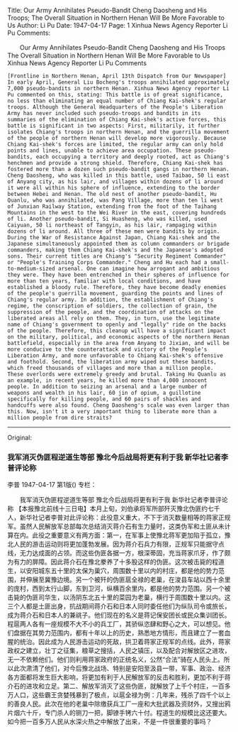 Title: Our Army Annihilates Pseudo-Bandit Cheng Daosheng and His Troops; The Overall Situation in Northern Henan Will Be More Favorable to Us
Author: Li Pu
Date: 1947-04-17
Page: 1
Xinhua News Agency Reporter Li Pu Comments:

　　Our Army Annihilates Pseudo-Bandit Cheng Daosheng and His Troops
    The Overall Situation in Northern Henan Will Be More Favorable to Us
    Xinhua News Agency Reporter Li Pu Comments

    [Frontline in Northern Henan, April 13th Dispatch from Our Newspaper] In early April, General Liu Bocheng's troops annihilated approximately 7,000 pseudo-bandits in northern Henan. Xinhua News Agency reporter Li Pu commented on this, stating: This battle is of great significance, no less than eliminating an equal number of Chiang Kai-shek's regular troops. Although the General Headquarters of the People's Liberation Army has never included such pseudo-troops and bandits in its summaries of the elimination of Chiang Kai-shek's active forces, this battle is significant in two aspects: First, militarily, it further isolates Chiang's troops in northern Henan, and the guerrilla movement of the people of northern Henan will develop more vigorously. Because Chiang Kai-shek's forces are limited, the regular army can only hold points and lines, unable to achieve area occupation. These pseudo-bandits, each occupying a territory and deeply rooted, act as Chiang's henchmen and provide a strong shield. Therefore, Chiang Kai-shek has fostered more than a dozen such pseudo-bandit gangs in northern Henan. Cheng Daosheng, who was killed in this battle, used Taibao, 50 li east of Anyang city, as his lair, and villages within dozens of li around it were all within his sphere of influence, extending to the border between Hebei and Henan. The old nest of another pseudo-bandit, Hu Quanlu, who was annihilated, was Pang Village, more than ten li west of Junxian Railway Station, extending from the foot of the Taihang Mountains in the west to the Wei River in the east, covering hundreds of li. Another pseudo-bandit, Si Huasheng, who was killed, used Caiyuan, 50 li northeast of Tangyin, as his lair, rampaging within dozens of li around. All three of these men were bandits by origin. During the War of Resistance Against Japan, Chiang Kai-shek and the Japanese simultaneously appointed them as column commanders or brigade commanders, making them Chiang Kai-shek's and the Japanese's adopted sons. Their current titles are Chiang's "Security Regiment Commander" or "People's Training Corps Commander." Cheng and Hu each had a small-to-medium-sized arsenal. One can imagine how arrogant and ambitious they were. They have been entrenched in their spheres of influence for more than ten years, familiar with local conditions, and have established a bloody rule. Therefore, they have become deadly enemies of the people's guerrilla movement, guarding the points and lines of Chiang's regular army. In addition, the establishment of Chiang's regime, the conscription of soldiers, the collection of grain, the suppression of the people, and the coordination of attacks on the liberated areas all rely on them. They, in turn, use the legitimate name of Chiang's government to openly and "legally" ride on the backs of the people. Therefore, this cleanup will have a significant impact on the military, political, and economic aspects of the northern Henan battlefield, especially in the area from Anyang to Jixian, and will be more conducive to the counterattack and victory of the People's Liberation Army, and more unfavorable to Chiang Kai-shek's offensive and foothold. Second, the liberation army wiped out these bandits, which freed thousands of villages and more than a million people. These overlords were extremely greedy and brutal. Taking Hu Quanlu as an example, in recent years, he killed more than 4,000 innocent people. In addition to seizing an arsenal and a large number of weapons and wealth in his lair, 60 jin of opium, a guillotine specifically for killing people, and 60 pairs of shackles and handcuffs were also found. Cheng Daosheng's scale was even larger than this. Now, isn't it a very important thing to liberate more than a million people from dire straits?



<hr /> 

Original: 


### 我军消灭伪匪程逆道生等部  豫北今后战局将更有利于我  新华社记者李普评论称
李普
1947-04-17
第1版()
专栏：

　　我军消灭伪匪程逆道生等部
    豫北今后战局将更有利于我
    新华社记者李普评论称
    【本报豫北前线十三日电】本月上旬，刘伯承将军所部歼灭豫北伪匪约七千人，新华社记者李普对此评论称：此役意义重大，不下于消灭数量相等的蒋家正规军。虽然人民解放军总部每次总结消灭蒋介石有生力量时，这类伪军和土匪从未计算在内。此役之重要意义有两方面：第一，在军事上使豫北蒋军更加陷于孤立，豫北人民的游击运动则将更加蓬勃发展。因为蒋介石兵力有限，正规军只能据守点线，无力达成面的占领。而这些伪匪各据一方，根深蒂固，充当蒋家爪牙，作了颇为有力的屏障。因此蒋介石在豫北豢养了十多股这样的伪匪。这次被击毙的程道生，以安阳城东五十里的太保为巢穴，周围数十里以内的村庄，都是他的势力范围，并伸展至冀豫边境。另一个被歼的伪匪扈全禄的老巢，在浚县车站以西十余里的庞村，西到太行山脚，东到卫河，纵横百余里内，都是他的势力范围。另一个被击毙的伪匪司华生，以汤阴东北五十里的菜园为老巢，横行于周围数十里以内。这三个人都是土匪出身，抗战期间蒋介石和日本人同时委任他们为纵队司令或旅长，成为蒋介石和日本人的兼祧子。他们现在的名义是蒋记保安团长或民众集训团长。程扈两人各有一座规模不大不小的兵工厂，其骄纵恣肆和野心之大，可以想见。他们盘据在其势力范围内，都有十年以上的历史，熟悉地方情形，而且建立了一套血腥的统治。因此成为人民游击运动的死敌，拱卫着蒋家正规军的点线。此外，蒋家政权之建立，壮丁之征集，粮草之搜括，人民之镇压，以及配合对解放区之进攻，无一不依赖他们。他们则利用蒋家政府的正统名义，公然“合法”骑在人民头上。所以此次肃清了他们，对今后豫北战场、特别是安阳至汲县一带，军事、政治、经济各方面都将发生巨大影响，将更加有利于人民解放军的反击和胜利，更加不利于蒋介石的进攻和立足。第二、解放军消灭了这些伪匪，就解放了上千个村庄，一百多万人口，这些霸王贪婪残暴到了极点，以扈全禄为例：几年来，残杀了四千个以上的善良人民。此次在他的老巢中除缴获兵工厂一座和大批武器及资财外，又搜出鸦片烟六十斤，专门杀人的铡刀一把，脚镣手铐六十付。程道生的规模比这还要大。如今把一百多万人民从水深火热之中解放了出来，不是一件很重要的事吗？
